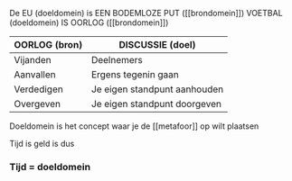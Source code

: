 De EU (doeldomein) is EEN BODEMLOZE PUT ([[brondomein]])
		VOETBAL (doeldomein) IS OORLOG ([[brondomein]])

| OORLOG (bron) | DISCUSSIE (doel)             |
| ------------- | ---------------------------- |
| Vijanden      | Deelnemers                   |
| Aanvallen     | Ergens tegenin gaan          |
| Verdedigen    | Je eigen standpunt aanhouden |
| Overgeven     | Je eigen standpunt doorgeven |

Doeldomein is het concept waar je de [[metafoor]] op wilt plaatsen

Tijd is geld is dus
### Tijd = doeldomein
